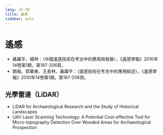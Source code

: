 ```yaml
---
lang: zh-TW
title: 遙感
sidebar: auto
---
```


# 遙感
- 聶躍平、楊林：〈中國遙感技術在考古中的應用與發展〉，《遙感學報》2010年14卷第1期，第187-206頁。
- 鄧飚、郭華東、王長林、聶躍平：〈遙感技術在考古中的應用綜述〉，《遙感學報》2010年14卷第1期，第187-206頁。
## 光學雷達（LiDAR）
- LiDAR for Archaeological Research and the Study of Historical Landscapes
- UAV Laser Scanning Technology: A Potential Cost-effective Tool for Micro-topography Detection Over Wooded Areas for Archaeological Prospection